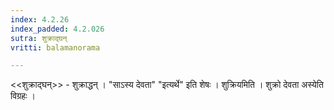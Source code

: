 ```yaml
---
index: 4.2.26
index_padded: 4.2.026
sutra: शुक्राद्घन्
vritti: balamanorama

---
```

<<शुक्राद्घन्>> - शुक्राद्धन् । "साऽस्य देवता" "इत्यर्थे" इति शेषः । शुक्रियमिति । शुक्रो देवता अस्येति विग्रहः ।